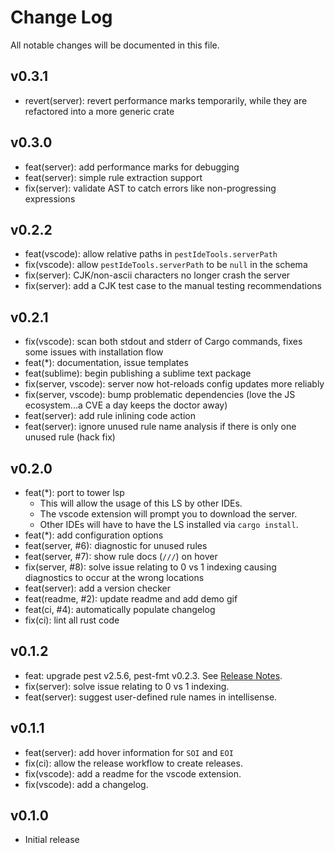 # Change Log

All notable changes will be documented in this file.

<!-- Check [Keep a Changelog](https://keepachangelog.com/) for recommendations on how to structure this file. -->

## v0.3.1

- revert(server): revert performance marks temporarily, while they are refactored into a more generic crate

## v0.3.0

- feat(server): add performance marks for debugging
- feat(server): simple rule extraction support
- fix(server): validate AST to catch errors like non-progressing expressions

## v0.2.2

- feat(vscode): allow relative paths in `pestIdeTools.serverPath`
- fix(vscode): allow `pestIdeTools.serverPath` to be `null` in the schema
- fix(server): CJK/non-ascii characters no longer crash the server
- fix(server): add a CJK test case to the manual testing recommendations

## v0.2.1

- fix(vscode): scan both stdout and stderr of Cargo commands, fixes some issues with installation flow
- feat(*): documentation, issue templates
- feat(sublime): begin publishing a sublime text package
- fix(server, vscode): server now hot-reloads config updates more reliably  
- fix(server, vscode): bump problematic dependencies (love the JS ecosystem...a CVE a day keeps the doctor away)
- feat(server): add rule inlining code action
- feat(server): ignore unused rule name analysis if there is only one unused rule (hack fix)

## v0.2.0

- feat(*): port to tower lsp
    - This will allow the usage of this LS by other IDEs.
    - The vscode extension will prompt you to download the server.
    - Other IDEs will have to have the LS installed via `cargo install`.
- feat(*): add configuration options
- feat(server, #6): diagnostic for unused rules
- feat(server, #7): show rule docs (`///`) on hover
- fix(server, #8): solve issue relating to 0 vs 1 indexing causing diagnostics to occur at the wrong locations
- feat(server): add a version checker
- feat(readme, #2): update readme and add demo gif
- feat(ci, #4): automatically populate changelog
- fix(ci): lint all rust code

## v0.1.2

- feat: upgrade pest v2.5.6, pest-fmt v0.2.3. See [Release Notes](https://github.com/pest-parser/pest/releases/tag/v2.5.6).
- fix(server): solve issue relating to 0 vs 1 indexing.
- feat(server): suggest user-defined rule names in intellisense.

## v0.1.1

- feat(server): add hover information for `SOI` and `EOI`
- fix(ci): allow the release workflow to create releases.
- fix(vscode): add a readme for the vscode extension.
- fix(vscode): add a changelog.

## v0.1.0

- Initial release
